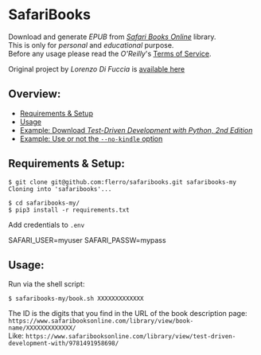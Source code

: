 # SafariBooks
Download and generate *EPUB* from [*Safari Books Online*](https://www.safaribooksonline.com) library.  
This is only for *personal* and *educational* purpose.  
Before any usage please read the *O'Reilly*'s [Terms of Service](https://learning.oreilly.com/terms/).  

Original project by *Lorenzo Di Fuccia* is [available here](https://github.com/lorenzodifuccia/safaribooks)


## Overview:
  * [Requirements & Setup](#requirements--setup)
  * [Usage](#usage)
  * [Example: Download *Test-Driven Development with Python, 2nd Edition*](#download-test-driven-development-with-python-2nd-edition)
  * [Example: Use or not the `--no-kindle` option](#use-or-not-the---no-kindle-option)

## Requirements & Setup:
```shell
$ git clone git@github.com:flerro/safaribooks.git safaribooks-my
Cloning into 'safaribooks'...

$ cd safaribooks-my/
$ pip3 install -r requirements.txt
```  
Add credentials to `.env`

  SAFARI_USER=myuser
  SAFARI_PASSW=mypass
  
## Usage:

Run via the shell script:

```shell
$ safaribooks-my/book.sh XXXXXXXXXXXXX
```

The ID is the digits that you find in the URL of the book description page:  
`https://www.safaribooksonline.com/library/view/book-name/XXXXXXXXXXXXX/`  
Like: `https://www.safaribooksonline.com/library/view/test-driven-development-with/9781491958698/`  
  

  

